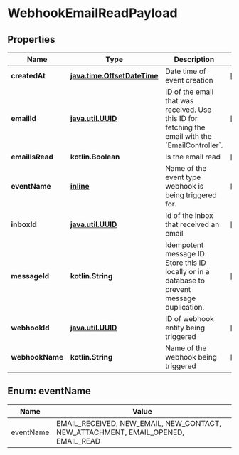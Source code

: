 
# WebhookEmailReadPayload

## Properties
Name | Type | Description | Notes
------------ | ------------- | ------------- | -------------
**createdAt** | [**java.time.OffsetDateTime**](java.time.OffsetDateTime) | Date time of event creation |  [optional]
**emailId** | [**java.util.UUID**](java.util.UUID) | ID of the email that was received. Use this ID for fetching the email with the &#x60;EmailController&#x60;. |  [optional]
**emailIsRead** | **kotlin.Boolean** | Is the email read |  [optional]
**eventName** | [**inline**](#EventNameEnum) | Name of the event type webhook is being triggered for. |  [optional]
**inboxId** | [**java.util.UUID**](java.util.UUID) | Id of the inbox that received an email |  [optional]
**messageId** | **kotlin.String** | Idempotent message ID. Store this ID locally or in a database to prevent message duplication. |  [optional]
**webhookId** | [**java.util.UUID**](java.util.UUID) | ID of webhook entity being triggered |  [optional]
**webhookName** | **kotlin.String** | Name of the webhook being triggered |  [optional]


<a name="EventNameEnum"></a>
## Enum: eventName
Name | Value
---- | -----
eventName | EMAIL_RECEIVED, NEW_EMAIL, NEW_CONTACT, NEW_ATTACHMENT, EMAIL_OPENED, EMAIL_READ




